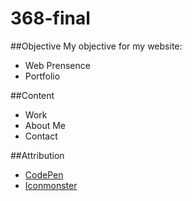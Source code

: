 368-final
=========

##Objective
My objective for my website:

* Web Prensence
* Portfolio

##Content

* Work
* About Me
* Contact

##Attribution

* [CodePen](http://codepen.io)
* [Iconmonster](http://iconmonster.com)
